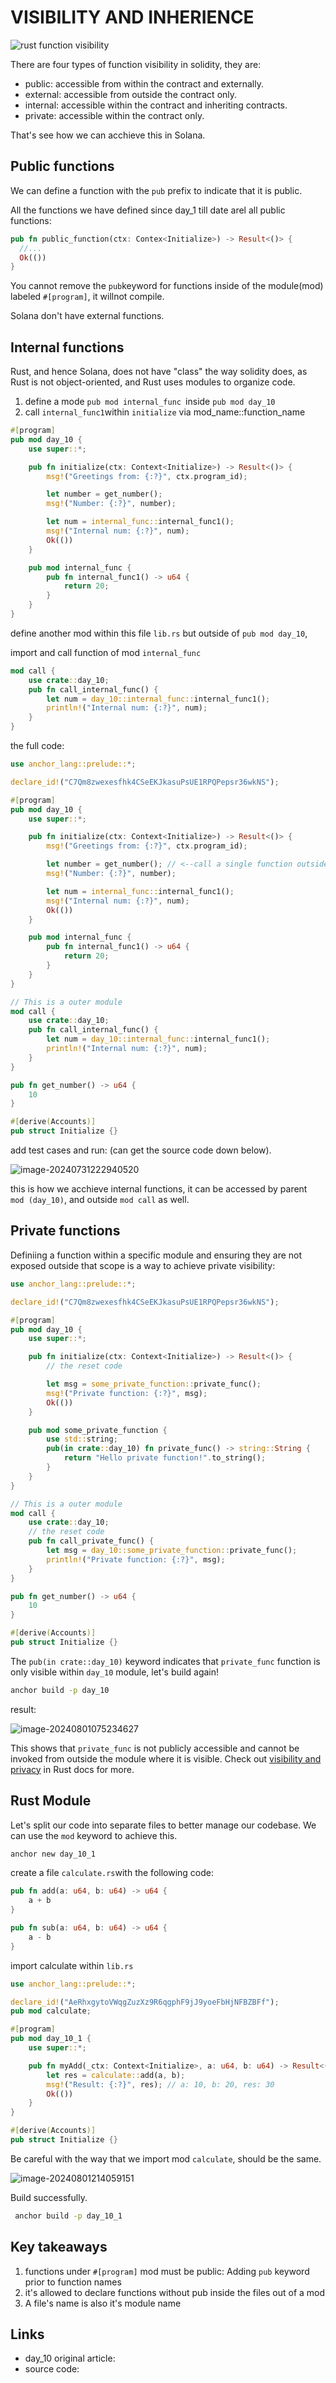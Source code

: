 # VISIBILITY AND INHERIENCE

![rust function visibility](./assets/935a00_0cc717e55a18467587b68a28852aa476~mv2.jpg)

There are four types of function visibility in solidity, they are:

- public: accessible from within the contract and externally.
- external: accessible from outside the contract only.
- internal: accessible within the contract and inheriting contracts.
- private: accessible within the contract only.

That's see how we can acchieve this in Solana.



## Public functions

We can define a function with the `pub` prefix to indicate that it is public.

All the functions we have defined since day_1 till date arel all public functions:

```rust
pub fn public_function(ctx: Contex<Initialize>) -> Result<()> {
  //...
  Ok(())
}
```

You cannot remove the `pub`keyword for functions inside of the module(mod) labeled `#[program]`, it willnot compile.

Solana don't have external functions.



## Internal functions

Rust, and hence Solana, does not have "class" the way solidity does, as Rust is not object-oriented, and Rust uses modules to organize code.

1. define a mode `pub mod internal_func `inside `pub mod day_10`
2. call `internal_func1`within `initialize` via mod_name::function_name

```rust
#[program]
pub mod day_10 {
    use super::*;

    pub fn initialize(ctx: Context<Initialize>) -> Result<()> {
        msg!("Greetings from: {:?}", ctx.program_id);

        let number = get_number();
        msg!("Number: {:?}", number);

        let num = internal_func::internal_func1();
        msg!("Internal num: {:?}", num);
        Ok(())
    }

    pub mod internal_func {
        pub fn internal_func1() -> u64 {
            return 20;
        }
    }
}
```

define another mod within this file `lib.rs` but outside of `pub mod day_10`, 

import and call function of mod `internal_func`

```rust
mod call {
    use crate::day_10;
    pub fn call_internal_func() {
        let num = day_10::internal_func::internal_func1();
        println!("Internal num: {:?}", num);
    }
}
```

the full code:

```rust
use anchor_lang::prelude::*;

declare_id!("C7Qm8zwexesfhk4CSeEKJkasuPsUE1RPQPepsr36wkNS");

#[program]
pub mod day_10 {
    use super::*;

    pub fn initialize(ctx: Context<Initialize>) -> Result<()> {
        msg!("Greetings from: {:?}", ctx.program_id);

        let number = get_number(); // <--call a single function outside any mod
        msg!("Number: {:?}", number);

        let num = internal_func::internal_func1();
        msg!("Internal num: {:?}", num);
        Ok(())
    }

    pub mod internal_func {
        pub fn internal_func1() -> u64 {
            return 20;
        }
    }
}

// This is a outer module
mod call {
    use crate::day_10;
    pub fn call_internal_func() {
        let num = day_10::internal_func::internal_func1();
        println!("Internal num: {:?}", num);
    }
}

pub fn get_number() -> u64 {
    10
}

#[derive(Accounts)]
pub struct Initialize {}
```



add test cases and run: (can get the source code down below).

![image-20240731222940520](./assets/image-20240731222940520.png)

this is how we acchieve internal functions, it can be accessed by parent ` mod (day_10)`, and outside `mod call` as well.



## Private functions

Definiing a function within a specific module and ensuring they are not exposed outside that scope is a way to achieve private visibility:

```rust
use anchor_lang::prelude::*;

declare_id!("C7Qm8zwexesfhk4CSeEKJkasuPsUE1RPQPepsr36wkNS");

#[program]
pub mod day_10 {
    use super::*;

    pub fn initialize(ctx: Context<Initialize>) -> Result<()> {
        // the reset code

        let msg = some_private_function::private_func();
        msg!("Private function: {:?}", msg);
        Ok(())
    }

    pub mod some_private_function {
        use std::string;
        pub(in crate::day_10) fn private_func() -> string::String {
            return "Hello private function!".to_string();
        }
    }
}

// This is a outer module
mod call {
    use crate::day_10;
    // the reset code
    pub fn call_private_func() {
        let msg = day_10::some_private_function::private_func();
        println!("Private function: {:?}", msg);
    }
}

pub fn get_number() -> u64 {
    10
}

#[derive(Accounts)]
pub struct Initialize {}

```

The `pub(in crate::day_10)` keyword indicates that `private_func` function is only visible within `day_10` module, let's build again!

```sh
anchor build -p day_10
```

result:

![image-20240801075234627](./assets/image-20240801075234627.png)

This shows that `private_func` is not publicly accessible and cannot be invoked from outside the module where it is visible. Check out [visibility and privacy](https://doc.rust-lang.org/beta/reference/visibility-and-privacy.html#pubin-path-pubcrate-pubsuper-and-pubself) in Rust docs for more.



## Rust Module

Let's split our code into separate files to better manage our codebase. We can use the `mod` keyword to achieve this.

```sh
anchor new day_10_1
```

create a file `calculate.rs`with the following code:

```rust
pub fn add(a: u64, b: u64) -> u64 {
    a + b
}

pub fn sub(a: u64, b: u64) -> u64 {
    a - b
}
```

import calculate within `lib.rs`

```rust
use anchor_lang::prelude::*;

declare_id!("AeRhxgytoVWqgZuzXz9R6qgphF9jJ9yoeFbHjNFBZBFf");
pub mod calculate;

#[program]
pub mod day_10_1 {
    use super::*;

    pub fn myAdd(_ctx: Context<Initialize>, a: u64, b: u64) -> Result<()> {
        let res = calculate::add(a, b);
        msg!("Result: {:?}", res); // a: 10, b: 20, res: 30
        Ok(())
    }
}

#[derive(Accounts)]
pub struct Initialize {}
```

Be careful with the way that we import mod `calculate`, should be the same.

![image-20240801214059151](./assets/image-20240801214059151.png)

Build successfully.

```sh
 anchor build -p day_10_1
```



## Key takeaways

1. functions under `#[program]` mod must be public: Adding `pub` keyword prior to function names
2. it's allowed to declare functions without pub inside the files out of a mod
3. A file's name is also it's module name



## Links

- day_10 original article:
- source code:

